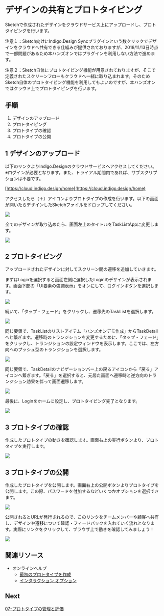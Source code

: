 # デザインの共有とプロトタイピング

Sketchで作成されたデザインをクラウドサービス上にアップロードし、プロトタイピングを行います。

注意１：Sketch向けにIndigo.Design Syncプラグインという数クリックでデザインをクラウドへ共有できる仕組みが提供されておりますが、2018/11/13日時点で一部問題があるため本ハンズオンではプラグインを利用しない方法で進めます。

注意２：Sketch自体にプロトタイピング機能が用意されておりますが、そこで定義されたスクリーンフローもクラウドへ一緒に取り込まれます。そのためSketch自体のプロトタイピング機能を利用してもよいのですが、本ハンズオンではクラウド上でプロトタイピングを行います。

## 手順

1. デザインのアップロード
2. プロトタイピング
3. プロトタイプの確認
4. プロトタイプの公開

## 1 デザインのアップロード

以下のリンクよりIndigo.Designのクラウドサービスへアクセスしてください。※ログインが必要となります。また、トライアル期間内であれば、サブスクリプションは不要です。

[https://cloud.indigo.design/home](https://cloud.indigo.design/home)

アクセスしたら（＋）アイコンよりプロトタイプの作成を行います。以下の画面が開いたらデザインしたSketchファイルをドロップしてください。

![](assets/06-01.png)

全てのデザインが取り込めたら、画面左上のタイトルをTaskListAppに変更します。

![](assets/06-02.png)

## 2 プロトタイピング

アップロードされたデザインに対してスクリーン間の遷移を追加していきます。

まずはLoginを選択すると画面左側に選択したLoginのデザインが表示されます。画面下部の「UI要素の強調表示」をオンにして、ログインボタンを選択します。

![](assets/06-03.png)

続いて、「タップ - フェード」をクリックし、遷移先のTaskListを選択します。

![](assets/06-04.png)

同じ要領で、TaskListのリストアイテム「ハンズオンデモ作成」からTaskDetailへと繋ぎます。遷移時のトランジションを変更するために、「タップ - フェード」をクリックし、トランジションの設定ウィンドウを表示します。ここでは、左方向へのプッシュ型のトランジションを選択します。

![](assets/06-05.png)

同じ要領で、TaskDetailのナビゲーションバー上の戻るアイコンから「戻る」アイコンへ繋ぎます。「戻る」を選択すると、元居た画面へ遷移時と逆方向のトランジション効果を伴って画面遷移します。

![](assets/06-06.png)

最後に、Loginをホームに設定し、プロトタイピング完了となります。

![](assets/06-07.png)

## 3 プロトタイプの確認

作成したプロトタイプの動きを確認します。画面右上の実行ボタンより、プロトタイプを実行します。

![](assets/06-08.png)

## 3 プロトタイプの公開

作成したプロトタイプを公開します。画面右上の公開ボタンよりプロトタイプを公開します。この際、パスワードを付加するなどいくつかオプションを選択できます。

![](assets/06-09.png)

公開されるとURLが発行されるので、このリンクをチームメンバーや顧客へ共有し、デザインや遷移について確認・フィードバックを入れていく流れとなります。実際にリンクをクリックして、ブラウザ上で動きを確認してみましょう！

![](assets/06-10.png)

## 関連リソース

- オンラインヘルプ
  - [最初のプロトタイプを作成](https://jp.infragistics.com/products/indigo-design/help/prototyping/creating-a-prototype.html)
  - [インタラクション オプション](https://jp.infragistics.com/products/indigo-design/help/prototyping/interaction-options.html)


## Next

[07-プロトタイプの管理と評価](07-プロトタイプの管理と評価.md)
